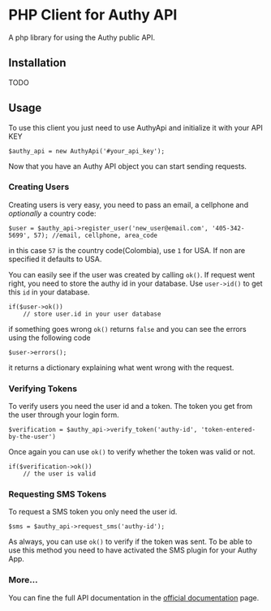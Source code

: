 # PHP Client for Authy API

A php library for using the Authy public API.


## Installation

TODO

## Usage

To use this client you just need to use AuthyApi and initialize it with your API KEY


    $authy_api = new AuthyApi('#your_api_key');

Now that you have an Authy API object you can start sending requests.


### Creating Users

Creating users is very easy, you need to pass an email, a cellphone and _optionally_ a country code:
   
    $user = $authy_api->register_user('new_user@email.com', '405-342-5699', 57); //email, cellphone, area_code

in this case `57` is the country code(Colombia), use `1` for USA. If non are specified it defaults to USA.

You can easily see if the user was created by calling `ok()`.
If request went right, you need to store the authy id in your database. Use `user->id()` to get this `id` in your database.

    if($user->ok())
        // store user.id in your user database

if something goes wrong `ok()` returns `false` and you can see the errors using the following code

    $user->errors();

it returns a dictionary explaining what went wrong with the request.


### Verifying Tokens

To verify users you need the user id and a token. The token you get from the user through your login form. 

    $verification = $authy_api->verify_token('authy-id', 'token-entered-by-the-user')

Once again you can use `ok()` to verify whether the token was valid or not.

    if($verification->ok())
        // the user is valid


### Requesting SMS Tokens

To request a SMS token you only need the user id.

	$sms = $authy_api->request_sms('authy-id');

As always, you can use `ok()` to verify if the token was sent. To be able to use this method you need to have activated the SMS plugin for your Authy App.


### More…

You can fine the full API documentation in the [official documentation](https://docs.authy.com) page.






